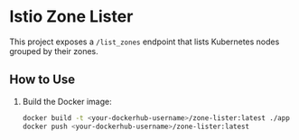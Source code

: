 # Istio Zone Lister

This project exposes a `/list_zones` endpoint that lists Kubernetes nodes grouped by their zones.

## How to Use

1. Build the Docker image:
   ```bash
   docker build -t <your-dockerhub-username>/zone-lister:latest ./app
   docker push <your-dockerhub-username>/zone-lister:latest
